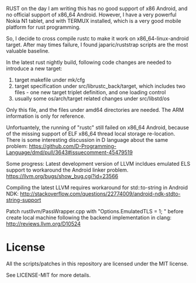 RUST on the day I am writing this has no good support of x86 Android, and no official support of x86_64 Android.
However, I have a very powerful Nokia N1 tablet, and with TERMUX installed, which is a very good mobile platform for rust programming.

So, I decide to cross compile rustc to make it work on x86_64-linux-android target.
After may times failure, I found japaric/ruststrap scripts are the most valuable baseline.

In the latest rust nightly build, following code changes are needed to introduce a new target:
1) target makefile under mk/cfg
2) target specification under src/librustc_back/target, which includes two files - one new target triplet definition, and one loading control
3) usually some os/arch/target related changes under src/libstd/os

Only this file, and the files under amd64 directories are needed. 
The ARM information is only for reference.

Unfortuantely, the running of "rustc" still failed on x86_64 Android, because of the missing support of ELF x86_64 thread local storage re-location.
There is some interesting discussion in D language about the same problem: https://github.com/D-Programming-Language/dmd/pull/3643#issuecomment-45479519

Some progress:
  Latest development version of LLVM incldues emulated ELS support to workaround the Android linker problem.
  https://llvm.org/bugs/show_bug.cgi?id=23566
  
  Compiling the latest LLVM requires workaround for std::to-string in Android NDK:
  http://stackoverflow.com/questions/22774009/android-ndk-stdto-string-support

Patch rustllvm/PassWrapper.cpp with "Options.EmulatedTLS = 1; " before create local machine following the backend implementation in clang:
http://reviews.llvm.org/D10524


# License

All the scripts/patches in this repository are licensed under the MIT license.

See LICENSE-MIT for more details.

[1.0.0]: https://www.dropbox.com/sh/qfbt03ys2qkhsxs/AAB-bhnmUMG8ihNPcrz5twRYa/1.0.0?dl=0
[1.1.0]: https://www.dropbox.com/sh/qfbt03ys2qkhsxs/AAAkav_PiigmCnwCU4CrMNjHa/1.1.0?dl=0
[1.2.0-beta]: https://www.dropbox.com/sh/qfbt03ys2qkhsxs/AAAmWy67Hx4znnHkG1TKzrOPa/1.2.0-beta?dl=0
[Nightlies]: https://www.dropbox.com/sh/qfbt03ys2qkhsxs/AACxFoD1OrxDXURzj5wX0IYUa?dl=0
